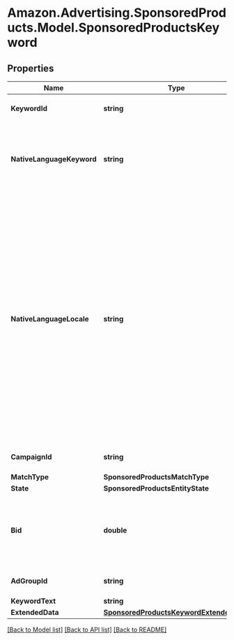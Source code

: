 # Amazon.Advertising.SponsoredProducts.Model.SponsoredProductsKeyword

## Properties

Name | Type | Description | Notes
------------ | ------------- | ------------- | -------------
**KeywordId** | **string** | entity object identifier | 
**NativeLanguageKeyword** | **string** | The unlocalized keyword text in the preferred locale of the advertiser. | [optional] 
**NativeLanguageLocale** | **string** | The locale preference of the advertiser. For example, if the advertiser’s preferred language is Simplified Chinese, set the locale to zh_CN. Supported locales include: Simplified Chinese (locale: zh_CN) for US, UK and CA. English (locale: en_GB) for DE, FR, IT and ES. | [optional] 
**CampaignId** | **string** | entity object identifier | 
**MatchType** | **SponsoredProductsMatchType** |  | 
**State** | **SponsoredProductsEntityState** |  | 
**Bid** | **double** | Bid associated with this keyword. Applicable to biddable match types only | [optional] 
**AdGroupId** | **string** | entity object identifier | 
**KeywordText** | **string** |  | 
**ExtendedData** | [**SponsoredProductsKeywordExtendedData**](SponsoredProductsKeywordExtendedData.md) |  | [optional] 

[[Back to Model list]](../README.md#documentation-for-models) [[Back to API list]](../README.md#documentation-for-api-endpoints) [[Back to README]](../README.md)


